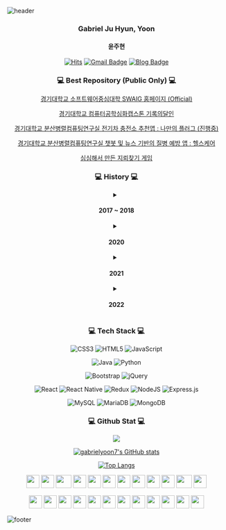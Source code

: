 ![header](https://capsule-render.vercel.app/api?type=waving&&color=gradient&height=100&section=header&fontSize=90)

<div align = "center">
    <h3>Gabriel Ju Hyun, Yoon</h3>
    <h4>윤주현</h4>

[![Hits](https://hits.seeyoufarm.com/api/count/incr/badge.svg?url=https%3A%2F%2Fgithub.com%2Fgabrielyoon7&count_bg=%2379C83D&title_bg=%23555555&icon=&icon_color=%23E7E7E7&title=hits&edge_flat=false)](https://hits.seeyoufarm.com) [![Gmail Badge](https://img.shields.io/badge/Gmail-d14836?style=flat-square&logo=Gmail&logoColor=white&link=mailto:gabrielyoon7@gmail.com)](mailto:gabrielyoon7@gmail.com)
[![Blog Badge](http://img.shields.io/badge/-Blog-green?style=flat-square&link=https://leirbag.tistory.com/)](https://leirbag.tistory.com/)
    

<h3>💻 Best Repository (Public Only) 💻</h3>

 	
[경기대학교 소프트웨어중심대학 SWAIG 홈페이지 (Official)](https://github.com/gabrielyoon7/webp2021)
    
[경기대학교 컴퓨터공학심화캡스톤 기록의달인](https://github.com/gabrielyoon7/GIDAL)
    
[경기대학교 분산병렬컴퓨팅연구실 전기차 충전소 추천앱 : 나만의 플러그 (진행중)](https://github.com/KGU-DCS-LAB/myPlug)
    
[경기대학교 분산병렬컴퓨팅연구실 챗봇 및 뉴스 기반의 질병 예방 앱 : 헬스케어](https://github.com/KGU-DCS-LAB/health_app)
    
[심심해서 만든 지뢰찾기 게임](https://github.com/gabrielyoon7/Minesweeper-by-Python3)
    

    
    
<h3>💻 History 💻</h3>

<details>
    <summary><h4> 2017 ~ 2018 </h4></summary>
    경기대학교 컴퓨터공학부 입학과 동시에 군휴학
</details>

<details>
    <summary><h4> 2020 </h4></summary>
    
2020-2 경기대학교 감성SW교육센터 SW기초교과 튜터 / Python (`20.09 ~ 20.12`)
    
[경기대학교 컴퓨터공학부 홈페이지](http://cs.kyonggi.ac.kr) 관리 프로젝트 (CS-HOME) 5기 `팀장` (`20.10 ~ 21.02`)
</details>    
    
<details>
    <summary><h4> 2021 </h4></summary>
    
2021-1 경기대학교 감성SW교육센터 SW기초교과 튜터 `대표` / Python (`21.03 ~ 21.06`)
    
[경기대학교 인공지능전공 홈페이지](http://ai.kyonggi.ac.kr) 제작 및 서비스 (CS-HOME)  (`21.01 ~ 21.02`)

[경기대학교 컴퓨터공학부 홈페이지](http://cs.kyonggi.ac.kr) 관리 프로젝트 (CS-HOME) 6기 `팀장` (`21.03 ~ 21.12`)
    
[경기대학교 컴퓨터공학부 홈페이지](http://ai.kyonggi.ac.kr) 사물함 신청 서비스 프로젝트 진행 (CS-HOME) (`21.03 ~ 21.06`)
    
2021-1 경기대학교 BARUN 문제해결 프로젝트 (세.나.페 팀) 우수상 (학과 홈페이지 사물함 신청 서비스) (`21.06`)

[경기대학교 소프트웨어중심대학 SWAIG 홈페이지](http://swaig.kyonggi.ac.kr:8080) 제작 및 서비스 (CS-HOME) (`21.06 ~ 21.08`)

경기대학교 AI컴퓨터공학부 분산병렬컴퓨팅연구실 학부연구생 (`21.07~`)

2021-2 경기대학교 감성SW교육센터 SW기초교과 튜터 `대표` / Python (`21.09 ~ 21.12`)

경기대학교 AI컴퓨터공학부 객체지향프로그래밍 튜터 / Java (`21.09 ~ 21.12`)

[경기대학교 컴퓨터공학부 홈페이지](http://ai.kyonggi.ac.kr) 졸업 요건 분석 서비스 프로젝트 진행 (CS-HOME) (`21.09 ~ 21.12`)
    
2021-2 경기대학교 BARUN 문제해결 프로젝트 (세.나.페 팀) 장려상 (학과 홈페이지 졸업 요건 분석 서비스) (`21.12`)

2021-2 경기대학교 SW상상기업 (아보카도 팀) 장려상 : 중소기업/소상공인을 위한 웹 제작 플랫폼 (`21.10 ~ 21.11`)
    
2021 추계 한국정보기술학회 대학생논문경진대회 동상 : 자기 주도적 여행 계획수립을 위한 추천 시스템 설계 (`21.11`)

2021 경기대학교 진성애교양대학 감성SW교육센터 공로상 (`21.12`)
</details>    


<details>
    <summary><h4> 2022 </h4></summary>
    
[경기대학교 컴퓨터공학부 홈페이지](http://cs.kyonggi.ac.kr) 관리 프로젝트 (CS-HOME) 7기 기술지원 (`21.12 ~ 22.02`)

[경기대학교 분산병렬컴퓨팅연구실 전기차 충전소 추천앱 : 나만의 플러그](https://github.com/KGU-DCS-LAB/myPlug) (`22.02 ~ 22.04`)    
    
[경기대학교 분산병렬컴퓨팅연구실 챗봇 및 뉴스 기반의 질병 예방 앱 : 헬스케어](https://github.com/KGU-DCS-LAB/health_app) (`22.02 ~ `)

[경기대학교 컴퓨터공학심화캡스톤 기록의달인 : 차세대 일기 작성 애플리케이션](https://github.com/gabrielyoon7/GIDAL) (`22.03 ~ 22.06`)
    
2022 하계 한국정보기술학회 대학생논문경진대회 은상 : 개인 맞춤형 질병 유추 챗봇 애플리케이션 설계 및 구현 (`22.06`)
    
2022-1 경기대학교 BARUN 문제해결 프로젝트 (닥터스트레인지 팀) 은상 (개인 맞춤형 질병 정보 제공 및 유추 시스템 개발) (`22.06`)
    
2022 하계 한국정보기술학회 대학생논문경진대회 동상 : 차세대 일기 작성 애플리케이션 설계 (`22.06`)
        
2022 하계 한국정보기술학회 대학생논문경진대회 동상 : 빅데이터 크롤링을 활용한 맞춤형 건강 뉴스 앱 (`22.06`)
    
2022년 제 1회 정보처리기사 합격 (`22.06`)
    
</details>   

    
    
    
    
<h3>💻 Tech Stack 💻</h3>
    
![CSS3](https://img.shields.io/badge/css3-%231572B6.svg?style=for-the-badge&logo=css3&logoColor=white) ![HTML5](https://img.shields.io/badge/html5-%23E34F26.svg?style=for-the-badge&logo=html5&logoColor=white) ![JavaScript](https://img.shields.io/badge/javascript-%23323330.svg?style=for-the-badge&logo=javascript&logoColor=%23F7DF1E)
    
![Java](https://img.shields.io/badge/java-%23ED8B00.svg?style=for-the-badge&logo=java&logoColor=white) ![Python](https://img.shields.io/badge/python-3670A0?style=for-the-badge&logo=python&logoColor=ffdd54)
    
![Bootstrap](https://img.shields.io/badge/bootstrap-%23563D7C.svg?style=for-the-badge&logo=bootstrap&logoColor=white) ![jQuery](https://img.shields.io/badge/jquery-%230769AD.svg?style=for-the-badge&logo=jquery&logoColor=white)

![React](https://img.shields.io/badge/react-%2320232a.svg?style=for-the-badge&logo=react&logoColor=%2361DAFB) ![React Native](https://img.shields.io/badge/react_native-%2320232a.svg?style=for-the-badge&logo=react&logoColor=%2361DAFB) ![Redux](https://img.shields.io/badge/redux-%23593d88.svg?style=for-the-badge&logo=redux&logoColor=white)
![NodeJS](https://img.shields.io/badge/node.js-6DA55F?style=for-the-badge&logo=node.js&logoColor=white) ![Express.js](https://img.shields.io/badge/express.js-%23404d59.svg?style=for-the-badge&logo=express&logoColor=%2361DAFB) 

![MySQL](https://img.shields.io/badge/mysql-%2300f.svg?style=for-the-badge&logo=mysql&logoColor=white) ![MariaDB](https://img.shields.io/badge/MariaDB-003545?style=for-the-badge&logo=mariadb&logoColor=white) ![MongoDB](https://img.shields.io/badge/MongoDB-%234ea94b.svg?style=for-the-badge&logo=mongodb&logoColor=white)
    
<h3>💻 Github Stat 💻</h3>
    
![](https://github-profile-summary-cards.vercel.app/api/cards/profile-details?username=gabrielyoon7&theme=vue)

<!-- [![gabrielyoon7's wakatime stats](https://github-readme-stats.vercel.app/api/wakatime?username=gabrielyoon7)](https://github.com/anuraghazra/github-readme-stats) -->

[![gabrielyoon7's GitHub stats](https://github-readme-stats.vercel.app/api?username=gabrielyoon7)](https://github.com/anuraghazra/github-readme-stats)    
<!--     [![Top Langs](https://github-readme-stats.vercel.app/api/top-langs/?username=gabrielyoon7)](https://github.com/anuraghazra/github-readme-stats) -->

[![Top Langs](https://github-readme-stats.vercel.app/api/top-langs/?username=gabrielyoon7&layout=compact)](https://github.com/anuraghazra/github-readme-stats)
    <div>
    <img src="https://cultofthepartyparrot.com/parrots/hd/githubparrot.gif" width="30" height="30"/>
    <img src="https://cultofthepartyparrot.com/flags/hd/indiaparrot.gif" width="30" height="30"/>
    <img src="https://cultofthepartyparrot.com/parrots/asyncparrot.gif" width="36" height="30"/>
    <img src="https://cultofthepartyparrot.com/parrots/exceptionallyfastparrot.gif" width="30" height="30"/>
    <img src="https://cultofthepartyparrot.com/parrots/hd/60fpsparrot.gif" width="30" height="30"/>
    <img src="https://cultofthepartyparrot.com/parrots/hd/jumpingparrot.gif" width="30" height="30"/>
    <img src="https://cultofthepartyparrot.com/parrots/hd/opensourceparrot.gif" width="30" height="30"/>
    <img src="https://cultofthepartyparrot.com/parrots/hd/dealwithitnowparrot.gif" width="30" height="30"/>
    <img src="https://cultofthepartyparrot.com/parrots/hd/hypnoparrotlight.gif" width="30" height="30"/>
    <img src="https://cultofthepartyparrot.com/parrots/databaseparrot.gif" width="30" height="30"/>
    <img src="https://cultofthepartyparrot.com/parrots/fixparrot.gif" width="36" height="30"/>
    <img src="https://cultofthepartyparrot.com/parrots/hd/laptop_parrot.gif" width="30" height="30"/>
</div>
<div>
    <img src="https://cultofthepartyparrot.com/parrots/hd/spinningparrot.gif" width="30" height="30"/>
    <img src="https://cultofthepartyparrot.com/parrots/hd/levitationparrot.gif" width="30" height="30"/>
    <img src="https://cultofthepartyparrot.com/parrots/hd/meldparrot.gif" width="30" height="30"/>
    <img src="https://cultofthepartyparrot.com/parrots/slomoparrot.gif" width="30" height="30"/>
    <img src="https://cultofthepartyparrot.com/parrots/hd/moonwalkingparrot.gif" width="30" height="30"/>
    <img src="https://cultofthepartyparrot.com/parrots/hd/stableparrot.gif" width="30" height="30"/>
    <img src="https://cultofthepartyparrot.com/parrots/hd/scienceparrot.gif" width="30" height="30"/>
    <img src="https://cultofthepartyparrot.com/parrots/hd/pirateparrot.gif" width="30" height="30"/>
    <img src="https://cultofthepartyparrot.com/parrots/hd/footballparrot.gif" width="30" height="30"/>
    <img src="https://cultofthepartyparrot.com/parrots/hd/illuminatiparrot.gif" width="30" height="30"/>
    <img src="https://cultofthepartyparrot.com/parrots/hd/hypnoparrotdark.gif" width="30" height="30"/>
    <img src="https://cultofthepartyparrot.com/parrots/hd/mustacheparrot.gif" width="30" height="30"/>
</div>
</div>

    
![footer](https://capsule-render.vercel.app/api?type=waving&&color=gradient&height=100&section=footer&fontSize=90)


